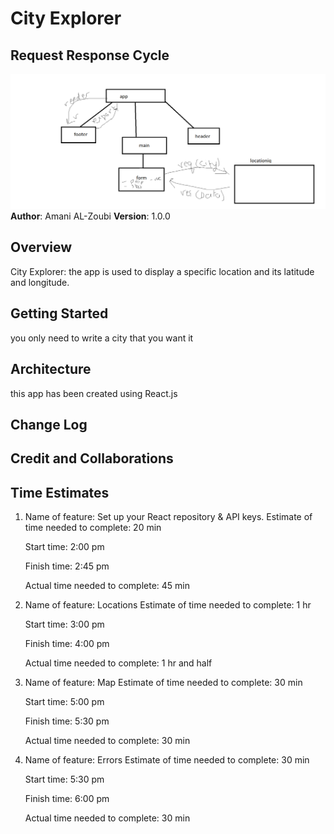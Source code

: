 # City Explorer
## Request Response Cycle
![Request Response Cycle](./src/assets/Untitled.png)
**Author**: Amani AL-Zoubi
**Version**: 1.0.0

## Overview
City Explorer: the app is used to display a specific location and its latitude and longitude.

## Getting Started
you only need to write a city that you want it 

## Architecture
this app has been created using React.js

## Change Log


## Credit and Collaborations

 ## Time Estimates
1. Name of feature: 
    Set up your React repository & API keys.
    Estimate of time needed to complete: 20 min

    Start time: 2:00 pm

    Finish time: 2:45 pm

    Actual time needed to complete: 45 min

2. Name of feature: Locations
    Estimate of time needed to complete: 1 hr

    Start time: 3:00 pm

    Finish time: 4:00 pm

    Actual time needed to complete: 1 hr and half 
3. Name of feature: Map
    Estimate of time needed to complete: 30 min 

    Start time: 5:00 pm

    Finish time: 5:30 pm

    Actual time needed to complete: 30 min 

4. Name of feature: Errors
    Estimate of time needed to complete: 30 min

    Start time: 5:30 pm

    Finish time: 6:00 pm

    Actual time needed to complete: 30 min

